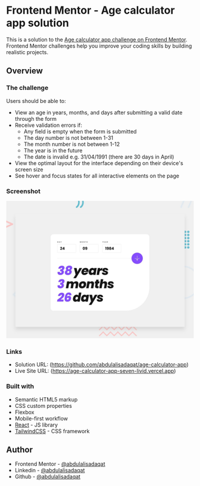 # Frontend Mentor - Age calculator app solution

This is a solution to the [Age calculator app challenge on Frontend Mentor](https://www.frontendmentor.io/challenges/age-calculator-app-dF9DFFpj-Q). Frontend Mentor challenges help you improve your coding skills by building realistic projects. 

## Overview

### The challenge

Users should be able to:

- View an age in years, months, and days after submitting a valid date through the form
- Receive validation errors if:
  - Any field is empty when the form is submitted
  - The day number is not between 1-31
  - The month number is not between 1-12
  - The year is in the future
  - The date is invalid e.g. 31/04/1991 (there are 30 days in April)
- View the optimal layout for the interface depending on their device's screen size
- See hover and focus states for all interactive elements on the page

### Screenshot

![](./preview.jpg)

### Links

- Solution URL: (https://github.com/abdulalisadaqat/age-calculator-app)
- Live Site URL: (https://age-calculator-app-seven-livid.vercel.app)

### Built with

- Semantic HTML5 markup
- CSS custom properties
- Flexbox
- Mobile-first workflow
- [React](https://reactjs.org/) - JS library
- [TailwindCSS](https://tailwindcss.com/) - CSS framework

## Author

- Frontend Mentor - [@abdulalisadaqat](https://www.frontendmentor.io/profile/abdulalisadaqat)
- Linkedin - [@abdulalisadaqat](https://www.linkedin.com/in/abdulalisadaqat)
- Github - [@abdulalisadaqat](https://github.com/abdulalisadaqat)
